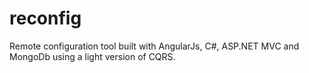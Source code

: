 reconfig
========

Remote configuration tool built with AngularJs, C#, ASP.NET MVC and MongoDb using a light version of CQRS.
